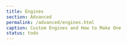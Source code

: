 ```yaml
---
title: Engines
section: Advanced
permalink: /advanced/engines.html
caption: Custom Engines and How to Make One
status: todo
---
```



